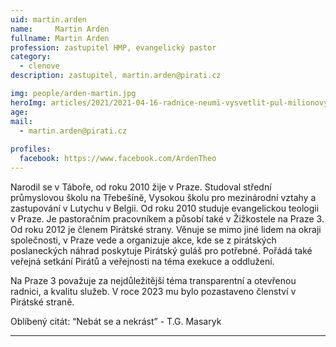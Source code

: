 ```yaml
---
uid: martin.arden
name:     Martin Arden
fullname: Martin Arden
profession: zastupitel HMP, evangelický pastor
category:
  - clenove
description: zastupitel, martin.arden@pirati.cz

img: people/arden-martin.jpg
heroImg: articles/2021/2021-04-16-radnice-neumi-vysvetlit-pul-milionovy-pro-valentu.jpg
age: 
mail:
  - martin.arden@pirati.cz
 
profiles:
  facebook: https://www.facebook.com/ArdenTheo
---
```

Narodil se v Táboře, od roku 2010 žije v Praze. Studoval střední průmyslovou školu na Třebešíně, Vysokou školu pro mezinárodní vztahy a zastupování v Lutychu v Belgii. Od roku 2010 studuje evangelickou teologii v Praze. Je pastoračním pracovníkem a působí také v Žižkostele na Praze 3. Od roku 2012 je členem Pirátské strany. Věnuje se mimo jiné lidem na okraji společnosti, v Praze vede a organizuje akce, kde se z pirátských poslaneckých náhrad poskytuje Pirátský guláš pro potřebné. Pořádá také veřejná setkání Pirátů a veřejnosti na téma exekuce a oddlužení.

Na Praze 3 považuje za nejdůležitější téma transparentní a otevřenou radnici, a kvalitu služeb. V roce 2023 mu bylo pozastaveno členství v Pirátské straně.

Oblíbený citát: “Nebát se a nekrást” - T.G. Masaryk

---
